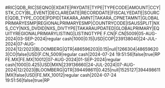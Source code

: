 #RIC|QDB_RIC|SEQNO|EXDATE|PAYDATE|TYPE|TYPECODE|AMOUNT|CCY|STK_CCY|BL_EVENT|DECLAREDATE|RECORDDATE|FISCALYEDATE|SOURCE|QDB_TYPE_CODE|PDPID|TAKARA_AMNT|TAKARA_CPNETAMNT|GLOBALPRIMARYESMP|REGIONALPRIMARYESMP|COUNTRYCODE|ISAUSSPLIT|NXS_CCY|NXS_DVDID|NXS_DIVTYPE|TAKARAUPDATED|GLOBALPRIMARY|EQUITYREGIONALPRIMARYLISTING|LISTINGTYPE
F.CN|F.CN|5009|05-AUG-2024|03-SEP-2024|regular cash|1000|0.15|USD|COP|239138040|24-JUL-2024|07-AUG-2024|12/2023|BLOOMBERG|QTR|486596203|0.15|null|1266304|486596203|CO|false|USD|F.CN_5009|regular cash|2024-07-24 19:51:56|false|true|RP
FE.MX|FE.MX|10012|07-AUG-2024|01-SEP-2024|regular cash|1000|0.425|USD|MXN|239136660|24-JUL-2024|07-AUG-2024|12/2023|BLOOMBERG|QTR|394498611|0.425|null|1525127|394498611|MX|false|USD|FE.MX_10012|regular cash|2024-07-24 19:51:56|false|true|RP
